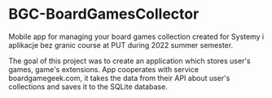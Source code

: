 # BGC-BoardGamesCollector
Mobile app for managing your board games collection created for Systemy i aplikacje bez granic course at PUT during 2022 summer semester.

The goal of this project was to create an application which stores user's games, game's extensions. App cooperates with service boardgamegeek.com, it takes the data from their API about user's collections and saves it to the SQLite database.
